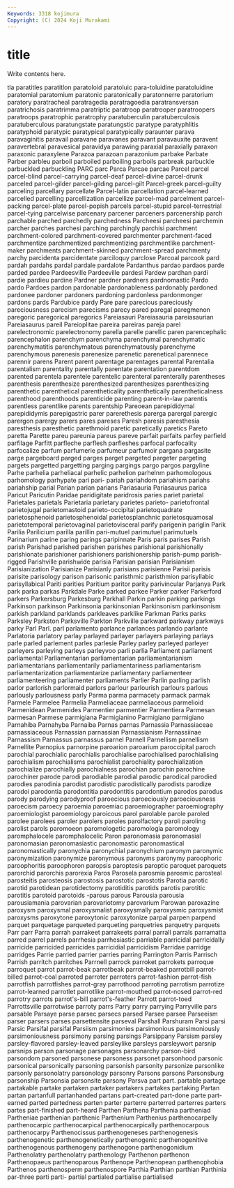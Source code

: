 ```yaml
---
Keywords: 3318 kojimura
Copyright: (C) 2024 Koji Murakami
---
```


# title

Write contents here.



tla paratitles paratitlon paratoloid paratoluic
para-toluidine paratoluidine paratomial paratomium paratonic paratonically paratonnerre paratorium paratory paratracheal
paratragedia paratragoedia paratransversan paratrichosis paratrimma paratriptic paratroop paratrooper paratroopers paratroops
paratrophic paratrophy paratuberculin paratuberculosis paratuberculous paratungstate paratungstic paratype paratyphlitis paratyphoid
paratypic paratypical paratypically paraunter parava paravaginitis paravail paravane paravanes paravant
paravauxite paravent paravertebral paravesical paravidya parawing paraxial paraxially paraxon paraxonic
paraxylene Parazoa parazoan parazonium parbake Parbate Parber parbleu parboil parboiled
parboiling parboils parbreak parbuckle parbuckled parbuckling PARC parc Parca Parcae
parcae Parcel parcel parcel-blind parcel-carrying parcel-deaf parcel-divine parcel-drunk parceled parcel-gilder
parcel-gilding parcel-gilt Parcel-greek parcel-guilty parceling parcellary parcellate Parcel-latin parcellation parcel-learned
parcelled parcelling parcellization parcellize parcel-mad parcelment parcel-packing parcel-plate parcel-popish parcels
parcel-stupid parcel-terrestrial parcel-tying parcelwise parcenary parcener parceners parcenership parch parchable
parched parchedly parchedness Parcheesi parcheesi parchemin parcher parches parchesi parching
parchingly parchisi parchment parchment-colored parchment-covered parchmenter parchment-faced parchmentize parchmentized parchmentizing
parchmentlike parchment-maker parchments parchment-skinned parchment-spread parchmenty parchy parcidenta parcidentate parciloquy
parclose Parcoal parcook pard pardah pardahs pardal pardale pardalote Pardanthus
pardao pardaos parde parded pardee Pardeesville Pardeeville pardesi Pardew pardhan
pardi pardie pardieu pardine Pardner pardner pardners pardnomastic Pardo pardo
Pardoes pardon pardonable pardonableness pardonably pardoned pardonee pardoner pardoners pardoning
pardonless pardonmonger pardons pards Pardubice pardy Pare pare parecious pareciously
pareciousness parecism parecisms parecy pared paregal paregmenon paregoric paregorical paregorics
Pareiasauri Pareiasauria pareiasaurian Pareiasaurus pareil Pareioplitae pareira pareiras pareja parel
parelectronomic parelectronomy parella parelle parellic paren parencephalic parencephalon parenchym parenchyma
parenchymal parenchymatic parenchymatitis parenchymatous parenchymatously parenchyme parenchymous parenesis parenesize parenetic
parenetical parennece parennir parens Parent parent parentage parentages parental Parentalia
parentalism parentality parentally parentate parentation parentdom parented parentela parentele parentelic
parenteral parenterally parentheses parenthesis parenthesize parenthesized parenthesizes parenthesizing parenthetic parenthetical
parentheticality parenthetically parentheticalness parenthood parenthoods parenticide parenting parent-in-law parentis parentless
parentlike parents parentship Pareoean parepididymal parepididymis parepigastric parer parerethesis parerga
parergal parergic parergon parergy parers pares pareses Paresh paresis paresthesia
paresthesis paresthetic parethmoid paretic paretically paretics Pareto paretta Parette pareu
pareunia pareus pareve parfait parfaits parfey parfield parfilage Parfitt parfleche
parflesh parfleshes parfocal parfocality parfocalize parfum parfumerie parfumeur parfumoir pargana
pargasite parge pargeboard parged parges parget pargeted pargeter pargeting pargets
pargetted pargetting parging pargings pargo pargos pargyline Parhe parhelia parheliacal
parhelic parhelion parhelnm parhomologous parhomology parhypate pari pari- pariah pariahdom
pariahism pariahs pariahship parial Parian parian parians Pariasauria Pariasaurus parica
Paricut Paricutin Paridae paridigitate paridrosis paries pariet parietal Parietales parietals
Parietaria parietary parietes parieto- parietofrontal parietojugal parietomastoid parieto-occipital parietoquadrate parietosphenoid
parietosphenoidal parietosplanchnic parietosquamosal parietotemporal parietovaginal parietovisceral parify parigenin pariglin Parik
Parilia Parilicium parilla parillin pari-mutuel parimutuel parimutuels Parinarium parine paring
parings paripinnate Paris paris parises Parish parish Parishad parished parishen
parishes parishional parishionally parishionate parishioner parishioners parishionership parish-pump parish-rigged Parishville
parishwide parisia Parisian parisian Parisianism Parisianization Parisianize Parisianly parisians parisienne
Parisii parisis parisite parisology parison parisonic paristhmic paristhmion parisyllabic parisyllabical
Pariti parities Paritium paritor parity parivincular Parjanya Park park parka
parkas Parkdale Parke parked parkee Parker parker Parkerford parkers Parkersburg
Parkesburg Parkhall Parkin parkin parking parkings Parkinson parkinson Parkinsonia parkinsonian
Parkinsonism parkinsonism parkish parkland parklands parkleaves parklike Parkman Parks parks
Parksley Parkston Parksville Parkton Parkville parkward parkway parkways parky Parl
Parl. parl parlamento parlance parlances parlando parlante Parlatoria parlatory parlay
parlayed parlayer parlayers parlaying parlays parle parled parlement parles parlesie
Parley parley parleyed parleyer parleyers parleying parleys parleyvoo parli parlia
Parliament parliament parliamental Parliamentarian parliamentarian parliamentarianism parliamentarians parliamentarily parliamentariness parliamentarism
parliamentarization parliamentarize parliamentary parliamenteer parliamenteering parliamenter parliaments Parlier Parlin parling
parlish parlor parlorish parlormaid parlors parlour parlourish parlours parlous parlously
parlousness parly Parma parma parmacety parmack parmak Parmele Parmelee Parmelia
Parmeliaceae parmeliaceous parmelioid Parmenidean Parmenides Parmentier parmentier Parmentiera Parmesan parmesan
Parmese parmigiana Parmigianino Parmigiano parmigiano Parnahiba Parnahyba Parnaiba Parnas parnas
Parnassia Parnassiaceae parnassiaceous Parnassian parnassian Parnassianism Parnassiinae Parnassism Parnassus parnassus
parnel Parnell Parnellism parnellism Parnellite Parnopius parnorpine paroarion paroarium paroccipital
paroch parochial parochialic parochialis parochialise parochialised parochialising parochialism parochialisms parochialist
parochiality parochialization parochialize parochially parochialness parochian parochin parochine parochiner parode
parodi parodiable parodial parodic parodical parodied parodies parodinia parodist parodistic
parodistically parodists parodize parodoi parodontia parodontitia parodontitis parodontium parodos parodus
parody parodying parodyproof paroecious paroeciously paroeciousness paroecism paroecy paroemia paroemiac
paroemiographer paroemiography paroemiologist paroemiology paroicous parol parolable parole paroled parolee
parolees paroler parolers paroles parolfactory paroli paroling parolist parols paromoeon
paromologetic paromologia paromology paromphalocele paromphalocelic Paron paronomasia paronomasial paronomasian paronomasiastic
paronomastic paronomastical paronomastically paronychia paronychial paronychium paronym paronymic paronymization paronymize
paronymous paronyms paronymy paroophoric paroophoritis paroophoron paropsis paroptesis paroptic paroquet
paroquets parorchid parorchis parorexia Paros Parosela parosmia parosmic parosteal parosteitis
parosteosis parostosis parostotic parostotis Parotia parotic parotid parotidean parotidectomy parotiditis
parotids parotis parotitic parotitis parotoid parotoids -parous parous Parousia parousia
parousiamania parovarian parovariotomy parovarium Parowan paroxazine paroxysm paroxysmal paroxysmalist paroxysmally
paroxysmic paroxysmist paroxysms paroxytone paroxytonic paroxytonize parpal parpen parpend parquet
parquetage parqueted parqueting parquetries parquetry parquets Parr parr Parra parrah
parrakeet parrakeets parral parrall parrals parramatta parred parrel parrels parrhesia
parrhesiastic parriable parricidal parricidally parricide parricided parricides parricidial parricidism Parridae
parridge parridges Parrie parried parrier parries parring Parrington Parris Parrisch
Parrish parritch parritches Parrnell parrock parroket parrokets parroque parroquet parrot
parrot-beak parrotbeak parrot-beaked parrotbill parrot-billed parrot-coal parroted parroter parroters parrot-fashion
parrot-fish parrotfish parrotfishes parrot-gray parrothood parroting parrotism parrotize parrot-learned parrotlet
parrotlike parrot-mouthed parrot-nosed parrot-red parrotry parrots parrot's-bill parrot's-feather Parrott parrot-toed
Parrottsville parrotwise parroty parrs Parry parry parrying Parryville pars parsable
Parsaye parse parsec parsecs parsed Parsee parsee Parseeism parser parsers
parses parsettensite parseval Parshall Parshuram Parsi parsi Parsic Parsifal parsifal
Parsiism parsimonies parsimonious parsimoniously parsimoniousness parsimony parsing parsings Parsippany Parsism
parsley parsley-flavored parsley-leaved parsleylike parsleys parsleywort parsnip parsnips parson parsonage
parsonages parsonarchy parson-bird parsondom parsoned parsonese parsoness parsonet parsonhood parsonic
parsonical parsonically parsoning parsonish parsonity parsonize parsonlike parsonly parsonolatry parsonology
parsonry Parsons parsons Parsonsburg parsonship Parsonsia parsonsite parsony Parsva part
part. partable partage partakable partake partaken partaker partakers partakes partaking
Partan partan partanfull partanhanded partans part-created part-done parte part-earned parted
partedness parten parter parterre parterred parterres parters partes part-finished part-heard
Parthen Parthena Parthenia partheniad Partheniae parthenian parthenic Parthenium Parthenius parthenocarpelly
parthenocarpic parthenocarpical parthenocarpically parthenocarpous parthenocarpy Parthenocissus parthenogeneses parthenogenesis parthenogenetic parthenogenetically
parthenogenic parthenogenitive parthenogenous parthenogeny parthenogone parthenogonidium Parthenolatry parthenolatry parthenology Parthenon
parthenon Parthenopaeus parthenoparous Parthenope Parthenopean parthenophobia Parthenos parthenosperm parthenospore Parthia
Parthian parthian Parthinia par-three parti parti- partial partialed partialise partialised
